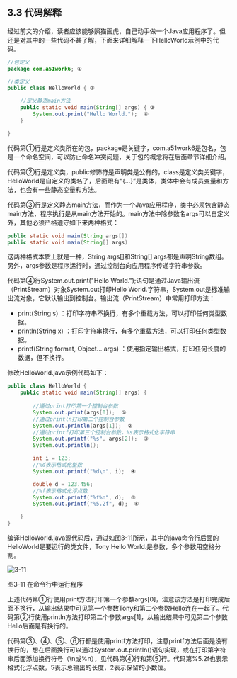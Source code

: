 ## 3.3 代码解释

经过前文的介绍，读者应该能够照猫画虎，自己动手做一个Java应用程序了。但还是对其中的一些代码不甚了解，下面来详细解释一下HelloWorld示例中的代码。


```java
//包定义
package com.a51work6; ①

//类定义
public class HelloWorld { ②

	//定义静态main方法
	public static void main(String[] args) { ③
		System.out.print("Hello World.");  ④	
	}

}

```

代码第①行是定义类所在的包，package是关键字，com.a51work6是包名，包是一个命名空间，可以防止命名冲突问题，关于包的概念将在后面章节详细介绍。

代码第②行是定义类，public修饰符是声明类是公有的，class是定义类关键字，HelloWorld是自定义的类名了，后面跟有“{…}”是类体，类体中会有成员变量和方法，也会有一些静态变量和方法。

代码第③行是定义静态main方法，而作为一个Java应用程序，类中必须包含静态main方法，程序执行是从main方法开始的。main方法中除参数名args可以自定义外，其他必须严格遵守如下来两种格式：


```java
public static void main(String args[])
public static void main(String[] args)
```

这两种格式本质上就是一种，String args[]和String[] args都是声明String数组。另外，args参数是程序运行时，通过控制台向应用程序传递字符串参数。

代码第④行System.out.print(&quot;Hello World.&quot;);语句是通过Java输出流（PrintStream）对象System.out打印Hello World.字符串，System.out是标准输出流对象，它默认输出到控制台。输出流（PrintStream）中常用打印方法：

*   print(String s) ：打印字符串不换行，有多个重载方法，可以打印任何类型数据。
*   println(String x) ：打印字符串换行，有多个重载方法，可以打印任何类型数据。
*   printf(String format, Object... args) ：使用指定输出格式，打印任何长度的数据，但不换行。

修改HelloWorld.java示例代码如下：

```java
public class HelloWorld {
	public static void main(String[] args) {
		
		//通过print打印第一个控制台参数
		System.out.print(args[0]);  ①
		//通过println打印第二个控制台参数
		System.out.println(args[1]);  ②
		//通过printf打印第三个控制台参数，%s表示格式化字符串
		System.out.printf("%s", args[2]);  ③
		System.out.println();

		int i = 123;
		//%d表示格式化整数
		System.out.printf("%d\n", i);  ④

		double d = 123.456;
		//%f表示格式化浮点数
		System.out.printf("%f%n", d);  ⑤
		System.out.printf("%5.2f", d);  ⑥

	}
}
```

编译HelloWorld.java源代码后，通过如图3-11所示，其中的java命令行后面的HelloWorld是要运行的类文件，Tony Hello World.是参数，多个参数用空格分割。

![3-11](.../assets/3-11.jpeg)

图3-11 在命令行中运行程序

上述代码第①行使用print方法打印第一个参数args[0]，注意该方法是打印完成后面不换行，从输出结果中可见第一个参数Tony和第二个参数Hello连在一起了。代码第②行使用println方法打印第二个参数args[1]，从输出结果中可见第二个参数Hello后面是有换行的。

代码第③、④、⑤、⑥行都是使用printf方法打印，注意printf方法后面是没有换行的，想在后面换行可以通过System.out.println()语句实现，或在打印第字符串后面添加换行符号（\n或%n），见代码第④行和第⑤行。代码第%5.2f也表示格式化浮点数，5表示总输出的长度，2表示保留的小数位。